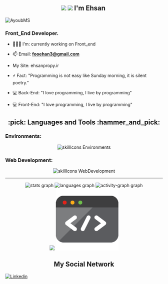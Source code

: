 <h2 align="center"><img src="https://github.com/TheDudeThatCode/TheDudeThatCode/blob/master/Assets/Hi.gif" width="20px"> <img src="https://github.com/TheDudeThatCode/TheDudeThatCode/blob/master/Assets/Earth.gif" width="20px"> I'm Ehsan&nbsp;</h2>
<p>

<p align="left"> <img src="https://komarev.com/ghpvc/?username=Ehsan-Fouladi&label=Profile%20views&color=0e75b6&style=flat" alt="AyoubMS" /> </p>

<h3 align="left">‌‌Front_End Developer.</h3>

- 👨🏾‍💻 I’m: currently working on Front_end

- 📫 Email: **fooehan3@gmail.com**

- My Site: ehsanpropy.ir

- ⚡ Fact: "Programming is not easy like Sunday morning, it is silent poetry."

- 💻 Back-End: "I love programming, I live by programming"
- 💻 Front-End: "I love programming, I live by programming"

<h2 align="center">:pick: Languages and Tools :hammer_and_pick:</h2>

<h3 align="left">Environments:</h3>
  
 <p align="center">
 <img alt="skillIcons Environments" src="https://skillicons.dev/icons?i=vscode,vim,linux,github,git,docker,mysql,postgres"/>
 </p>

<h3 align="left">Web Development:</h3>
    
<div align="center">
<img alt="skillIcons WebDevelopment" src="https://skillicons.dev/icons?i=python,js,django,vue,nuxt,bootstrap,tailwind,html,css"/>
</div>

<hr>

<div align="center">
  <img src="https://github-readme-stats.vercel.app/api?username=Ehsan-Fouladi&hide_title=false&hide_rank=false&show_icons=true&include_all_commits=true&count_private=true&disable_animations=false&theme=dracula&locale=en&hide_border=false&order=1" height="190" alt="stats graph"/>
  <img src="https://github-readme-stats.vercel.app/api/top-langs?username=Ehsan-Fouladi&locale=en&hide_title=false&layout=compact&card_width=320&langs_count=5&theme=dracula&hide_border=false&order=2" height="190" alt="languages graph"/>
  <img src="https://github-readme-activity-graph.vercel.app/graph?username=Ehsan-Fouladi&radius=16&theme=react&area=true&order=5" height="300" alt="activity-graph graph"/>
</div>

<div align="center">
<img src="https://media.giphy.com/media/bGgsc5mWoryfgKBx1u/giphy.gif" width="200"/>
<img src="./giphy.gif" width="200"/>

<h2 align="center">My Social Network</h2>
</div>
<a href="https://www.linkedin.com/feed/" target="blank">
<img src="https://img.shields.io/badge/LinkedIn-0077B5?style=for-the-badge&logo=linkedin&logoColor=white" alt="Linkedin"/>
</a>
